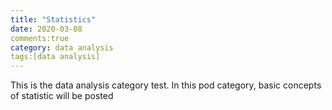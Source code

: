 ```yaml
---
title: "Statistics"
date: 2020-03-08
comments:true
category: data analysis
tags:[data analysis]
---
```

This is the data analysis category test.
In this pod category, basic concepts of statistic will be posted


